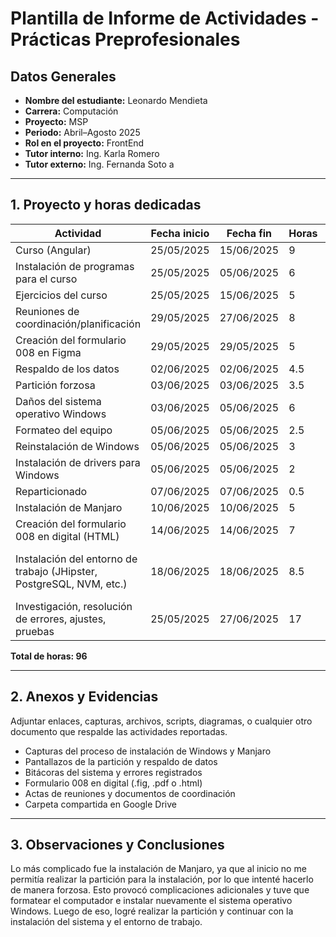 # Plantilla de Informe de Actividades - Prácticas Preprofesionales

## Datos Generales

- **Nombre del estudiante:** Leonardo Mendieta
- **Carrera:** Computación
- **Proyecto:** MSP
- **Periodo:** Abril–Agosto 2025
- **Rol en el proyecto:** FrontEnd
- **Tutor interno:** Ing. Karla Romero
- **Tutor externo:** Ing. Fernanda Soto
a
---

## 1. Proyecto y horas dedicadas

| **Actividad**                                | **Fecha inicio** | **Fecha fin** | **Horas** | **Evidencia/Referencia**               |
|---------------------------------------------|------------------|---------------|-----------|----------------------------------------|
| Curso (Angular)                             | 25/05/2025       | 15/06/2025    | 9         | https://github.com/andres726127/Practicas_1.2   							  |
| Instalación de programas para el curso      | 25/05/2025       | 05/06/2025    | 6         |             |
| Ejercicios del curso                        | 25/05/2025       | 15/06/2025    | 5         | https://github.com/andres726127/Practicas_1.2      |
| Reuniones de coordinación/planificación     | 29/05/2025       | 27/06/2025    | 8         | 				              |
| Creación del formulario 008 en Figma        | 29/05/2025       | 29/05/2025    | 5         | https://www.figma.com/design/7chQ65Df5uc40cuQIqZP3O/MSP-1T?node-id=0-1&p=f&t=NVzHKv5Dj7ETU57g-0							  |
| Respaldo de los datos                       | 02/06/2025       | 02/06/2025    | 4.5       | ![Respaldo de datos](https://raw.githubusercontent.com/MRodzDirect/Practicum1.2-MSP/refs/heads/main/assets/images(Leonardo)/RespaldoDeDatos2025-07-16.jpeg)						              |
| Partición forzosa                           | 03/06/2025       | 03/06/2025    | 3.5       | ![Intento de particion](https://raw.githubusercontent.com/MRodzDirect/Practicum1.2-MSP/refs/heads/main/assets/images(Leonardo)/IntentoDeParticion2025-07-16.jpeg)      |
| Daños del sistema operativo Windows         | 03/06/2025       | 05/06/2025    | 6         | ![Daños en Windows](https://raw.githubusercontent.com/MRodzDirect/Practicum1.2-MSP/refs/heads/main/assets/images(Leonardo)/Error2025-07-16.jpeg)             |
| Formateo del equipo                         | 05/06/2025       | 05/06/2025    | 2.5       | ![Formateo](https://raw.githubusercontent.com/MRodzDirect/Practicum1.2-MSP/refs/heads/main/assets/images(Leonardo)/FormateoyDraivers2025-07-16.jpeg)         |
| Reinstalación de Windows                    | 05/06/2025       | 05/06/2025    | 3         | ![Reinstalación de Windows](https://raw.githubusercontent.com/MRodzDirect/Practicum1.2-MSP/refs/heads/main/assets/images(Leonardo)/CargandoWindows2025-07-16.jpeg)              |
| Instalación de drivers para Windows         | 05/06/2025       | 05/06/2025    | 2         | ![Drivers](https://raw.githubusercontent.com/MRodzDirect/Practicum1.2-MSP/refs/heads/main/assets/images(Leonardo)/Drivers.png)             |
| Reparticionado                              | 07/06/2025       | 07/06/2025    | 0.5       | ![Reparticion](https://raw.githubusercontent.com/MRodzDirect/Practicum1.2-MSP/refs/heads/main/assets/images(Leonardo)/ParticionCreada2025-07-16.jpeg)                |
| Instalación de Manjaro                      | 10/06/2025       | 10/06/2025    | 5         | ![Manjaro Instalando](https://raw.githubusercontent.com/MRodzDirect/Practicum1.2-MSP/refs/heads/main/assets/images(Leonardo)/InicioManjaro2025-07-16.jpeg)        |
| Creación del formulario 008 en digital (HTML)| 14/06/2025      | 14/06/2025    | 7         | ![Formulario 008](https://raw.githubusercontent.com/MRodzDirect/Practicum1.2-MSP/refs/heads/main/assets/images(manjaro-javier)/WhatsApp%20Image%202025-07-11%20at%2011.22.09.jpeg)      |
| Instalación del entorno de trabajo (JHipster, PostgreSQL, NVM, etc.) | 18/06/2025 | 18/06/2025 | 8.5 | Tools: JHipster -> convertir código a entidades, OS: Manjaro, Binaries: Java 17, JDL SpringBoot, PostgreSQL (natively, not with docker), Node 18 minimum (nvm is possible to use), Docker, compose, db, KeyCloak     |
| Investigación, resolución de errores, ajustes, pruebas | 25/05/2025 | 27/06/2025 | 17 | ![Formateada](https://raw.githubusercontent.com/MRodzDirect/Practicum1.2-MSP/refs/heads/main/assets/images(Leonardo)/PCFormate2025-07-16.jpeg) |

**Total de horas: 96**


---

## 2. Anexos y Evidencias

Adjuntar enlaces, capturas, archivos, scripts, diagramas, o cualquier otro documento que respalde las actividades reportadas.

- Capturas del proceso de instalación de Windows y Manjaro  
- Pantallazos de la partición y respaldo de datos  
- Bitácoras del sistema y errores registrados  
- Formulario 008 en digital (.fig, .pdf o .html)  
- Actas de reuniones y documentos de coordinación  
- Carpeta compartida en Google Drive

---

## 3. Observaciones y Conclusiones

Lo más complicado fue la instalación de Manjaro, ya que al inicio no me permitía realizar la partición para la instalación, por lo que intenté hacerlo de manera forzosa. Esto provocó complicaciones adicionales y tuve que formatear el computador e instalar nuevamente el sistema operativo Windows. Luego de eso, logré realizar la partición y continuar con la instalación del sistema y el entorno de trabajo.
